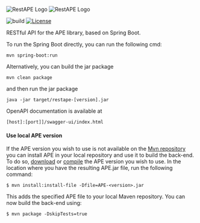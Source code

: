 ![RestAPE Logo](https://user-images.githubusercontent.com/11068408/225042915-416975d6-56c9-40d3-97b9-e2854cc19a1c.png#gh-dark-mode-only)
![RestAPE Logo](https://user-images.githubusercontent.com/11068408/225042428-824741e2-9618-413c-9546-bc352b3bb23b.png#gh-light-mode-only)

![build](https://github.com/sanctuuary/RestAPE/actions/workflows/maven.yml/badge.svg)
[![License](https://img.shields.io/badge/License-Apache_2.0-blue.svg)](https://opensource.org/licenses/Apache-2.0)


RESTful API for the APE library, based on Spring Boot.



To run the Spring Boot directly, you can run the following cmd:

`mvn spring-boot:run`

Alternatively, you can build the jar package

`mvn clean package`

and then run the jar package

`java -jar target/restape-[version].jar`



OpenAPI documentation is available at
````
[host]:[port]]/swagger-ui/index.html
````

#### Use local APE version

If the APE version you wish to use is not available on the [Mvn repository](https://mvnrepository.com/artifact/io.github.sanctuuary/APE)
you can install APE in your local repository and use it to build the back-end.
To do so, [download](https://github.com/sanctuuary/APE#releases)
or [compile](https://github.com/sanctuuary/APE#build-ape-from-source-using-maven) the APE version you wish to use.
In the location where you have the resulting APE.jar file, run the following command:
````shell
$ mvn install:install-file -Dfile=APE-<version>.jar
````
This adds the specified APE file to your local Maven repository.
You can now build the back-end using:
````shell
$ mvn package -DskipTests=true
````